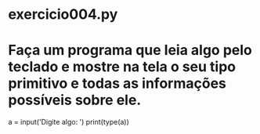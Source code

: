 # exercicio004.py
# Faça um programa que leia algo pelo teclado e mostre na tela o seu tipo primitivo e todas as informações possíveis sobre ele.

a = input('Digite algo: ')
print(type(a))
